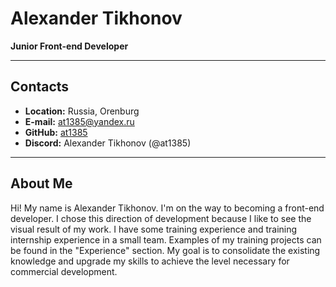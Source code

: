 # Alexander Tikhonov

__Junior Front-end Developer__

---
## Contacts
* __Location:__ Russia, Orenburg
* __E-mail:__ [at1385@yandex.ru](at1385@yandex.ru)
* __GitHub:__ [at1385](https://github.com/at1385)
* __Discord:__ Alexander Tikhonov (@at1385)

---
## About Me
Hi! My name is Alexander Tikhonov. I'm on the way to becoming a front-end developer. I chose this direction of development because I like to see the visual result of my work. I have some training experience and training internship experience in a small team. Examples of my training projects can be found in the "Experience" section. My goal is to consolidate the existing knowledge and upgrade my skills to achieve the level necessary for commercial development.
